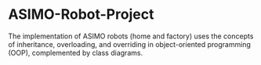 # ASIMO-Robot-Project
The implementation of ASIMO robots (home and factory) uses the concepts of inheritance, overloading, and overriding in object-oriented programming (OOP), complemented by class diagrams.
